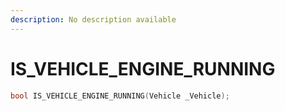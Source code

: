 ```yaml
---
description: No description available 
---
```


# IS_VEHICLE_ENGINE_RUNNING

```cpp
bool IS_VEHICLE_ENGINE_RUNNING(Vehicle _Vehicle);
```